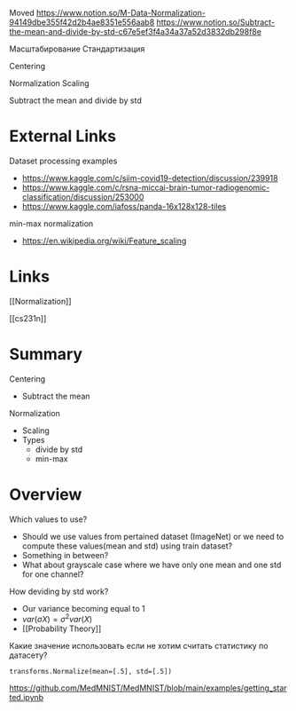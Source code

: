 
Moved
https://www.notion.so/M-Data-Normalization-94149dbe355f42d2b4ae8351e556aab8
https://www.notion.so/Subtract-the-mean-and-divide-by-std-c67e5ef3f4a34a37a52d3832db298f8e

Масштабирование
Стандартизация

Centering

Normalization
Scaling

Subtract the mean and divide by std

# External Links


Dataset processing examples
- https://www.kaggle.com/c/siim-covid19-detection/discussion/239918
- https://www.kaggle.com/c/rsna-miccai-brain-tumor-radiogenomic-classification/discussion/253000
- https://www.kaggle.com/iafoss/panda-16x128x128-tiles

min-max normalization
- https://en.wikipedia.org/wiki/Feature_scaling


# Links

[[Normalization]]

[[cs231n]]

# Summary

Centering
- Subtract the mean

Normalization
- Scaling
- Types
	- divide by std
	- min-max


# Overview

Which values to use?
- Should we use values from pertained dataset (ImageNet) or we need to compute these values(mean and std) using train dataset?
- Something in between?
- What about grayscale case where we have only one mean and one std for one channel?


How deviding by std work?
- Our variance becoming equal to 1
- $var(\sigma X) = \sigma^2 var(X)$
- [[Probability Theory]]

Какие значение использовать если не хотим считать статистику по датасету?
```
transforms.Normalize(mean=[.5], std=[.5])
```
https://github.com/MedMNIST/MedMNIST/blob/main/examples/getting_started.ipynb